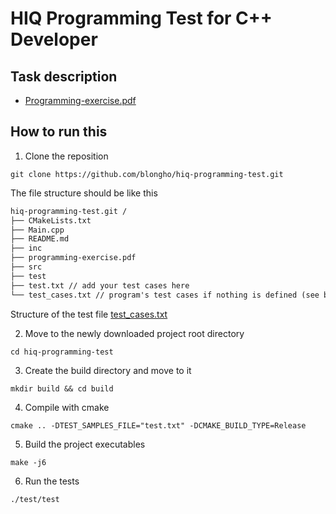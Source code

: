 # HIQ Programming Test for C++ Developer

## Task description

- [Programming-exercise.pdf](programming-exercise.pdf)

## How to run this

1. Clone the reposition

```shell
git clone https://github.com/blongho/hiq-programming-test.git 
 ```

The file structure should be like this

```txt
hiq-programming-test.git /
├── CMakeLists.txt
├── Main.cpp
├── README.md
├── inc
├── programming-exercise.pdf
├── src
├── test
├── test.txt // add your test cases here
└── test_cases.txt // program's test cases if nothing is defined (see below)
```

Structure of the test file
[test_cases.txt](test_cases.txt)

2. Move to the newly downloaded project root directory

```shell
cd hiq-programming-test 
```

3. Create the build directory and move to it

```shell
mkdir build && cd build 
```

4. Compile with cmake

```shell 
cmake .. -DTEST_SAMPLES_FILE="test.txt" -DCMAKE_BUILD_TYPE=Release
```

5. Build the project executables

```shell 
make -j6
```

6. Run the tests

```shell 
./test/test
```



